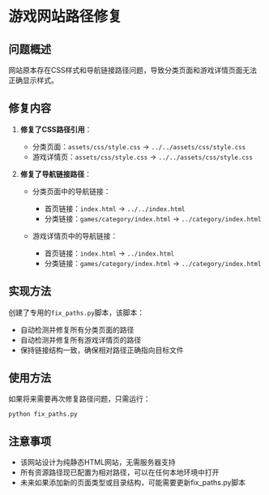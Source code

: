 # 游戏网站路径修复

## 问题概述
网站原本存在CSS样式和导航链接路径问题，导致分类页面和游戏详情页面无法正确显示样式。

## 修复内容

1. **修复了CSS路径引用**：
   - 分类页面：`assets/css/style.css` → `../../assets/css/style.css`
   - 游戏详情页：`assets/css/style.css` → `../../assets/css/style.css`

2. **修复了导航链接路径**：
   - 分类页面中的导航链接：
     - 首页链接：`index.html` → `../../index.html`
     - 分类链接：`games/category/index.html` → `../category/index.html`
   
   - 游戏详情页中的导航链接：
     - 首页链接：`index.html` → `../index.html`
     - 分类链接：`games/category/index.html` → `../category/index.html`

## 实现方法
创建了专用的`fix_paths.py`脚本，该脚本：
- 自动检测并修复所有分类页面的路径
- 自动检测并修复所有游戏详情页的路径
- 保持链接结构一致，确保相对路径正确指向目标文件

## 使用方法
如果将来需要再次修复路径问题，只需运行：
```
python fix_paths.py
```

## 注意事项
- 该网站设计为纯静态HTML网站，无需服务器支持
- 所有资源路径现已配置为相对路径，可以在任何本地环境中打开
- 未来如果添加新的页面类型或目录结构，可能需要更新fix_paths.py脚本 